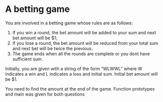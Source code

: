 # A betting game

You are involved in a betting game whose rules are as follows:

1. If you win a round, the bet amount will be added to your sum and next bet amount will be $1;
1. If you lose a round, the bet amount will be reduced from your total sum and next bet will be twice the previous.
1. The game ends when all the rounds are complete or you dont have sufficient sum.

Initially, you are given with a string of the form “WLWWL” where W indicates a win and L indicates a 
loss and initial sum. Initial bet amount will be $1.

You need to find the amount at the end of the game. Function prototypes and main was given for both questions
